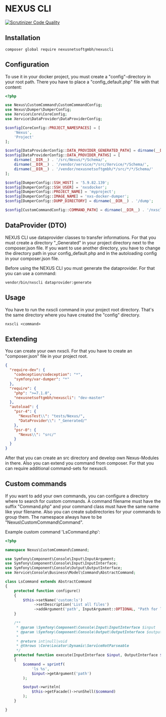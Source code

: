 NEXUS CLI
================

[![Scrutinizer Code Quality](https://scrutinizer-ci.com/g/nexusnetsoftgmbh/nexuscli/badges/quality-score.png)](https://scrutinizer-ci.com/g/nexusnetsoftgmbh/nexuscli)

Installation
------------

```
composer global require nexusnetsoftgmbh/nexuscli
```

Configuration
--------------

To use it in your docker project, you must create a "config"-directory in your root path.
There you have to place a "config_default.php" file with that content:
```php
<?php

use Nexus\CustomCommand\CustomCommandConfig;
use Nexus\Dumper\DumperConfig;
use Xervice\Core\CoreConfig;
use Xervice\DataProvider\DataProviderConfig;

$config[CoreConfig::PROJECT_NAMESPACES] = [
    'Nexus',
    'Project'
];

$config[DataProviderConfig::DATA_PROVIDER_GENERATED_PATH] = dirname(__DIR__) . '/_Generated';
$config[DataProviderConfig::DATA_PROVIDER_PATHS] = [
    dirname(__DIR__) . '/src/Nexus/*/Schema/',
    dirname(__DIR__) . '/vendor/xervice/*/src/Xervice/*/Schema/',
    dirname(__DIR__) . '/vendor/nexusnetsoftgmbh/*/src/*/*/Schema/'
];

$config[DumperConfig::SSH_HOST] = '5.9.82.139';
$config[DumperConfig::SSH_USER] = 'nxsdocker';
$config[DumperConfig::PROJECT_NAME] = 'myproject';
$config[DumperConfig::IMAGE_NAME] = 'nxs-docker-dumper';
$config[DumperConfig::DUMP_DIRECTORY] = dirname(__DIR__) . '/dump';

$config[CustomCommandConfig::COMMAND_PATH] = dirname(__DIR__) . '/nxscli/commands';
```

DataProvider (DTO)
----------------

NEXUS CLI use dataprovider classes to transfer informations. For that you must create a directory "_Generated" in your project directory next to the composer.json file.
If you want to use another directory, you have to change the directory path in your config_default.php and in the autoloading config in your composer.json file.

Before using the NEXUS CLI you must generate the dataprovider. For that you can use a command:
```
vendor/bin/nxscli dataprovider:generate
```

Usage
--------
You have to run the nxscli command in your project root directory. That's the same directory where you have created the "config" directory.
```
nxscli <command>
```

Extending
----------------
You can create your own nxscli. For that you have to create an "composer.json" file in your project root.
```json
{
  "require-dev": {
    "codeception/codeception": "*",
    "symfony/var-dumper": "*"
  },
  "require": {
    "php": ">=7.1.0",
    "nexusnetsoftgmbh/nexuscli": "dev-master"
  },
  "autoload": {
    "psr-4": {
      "NexusTest\\": "tests/Nexus/",
      "DataProvider\\": "_Generated/"
    },
    "psr-0": {
      "Nexus\\": "src/"
    }
  }
}
```

After that you can create an src directory and develop own Nexus-Modules in there.
Also you can extend you command from composer. For that you can require additional command-sets for nexuscli.




Custom commands
----------------
If you want to add your own commands, you can configure a directory where to search for custom commands.
A command filename must have the suffix "Command.php" and your command class must have the same name like your filename.
Also you can create subdirectories for your commands to group them. The namespace always have to be "Nexus\CustomCommand\Command".

Example custom command 'LsCommand.php':
```php
<?php

namespace Nexus\CustomCommand\Command;

use Symfony\Component\Console\Input\InputArgument;
use Symfony\Component\Console\Input\InputInterface;
use Symfony\Component\Console\Output\OutputInterface;
use Xervice\Console\Business\Model\Command\AbstractCommand;

class LsCommand extends AbstractCommand
{
    protected function configure()
    {
        $this->setName('custom:ls')
             ->setDescription('List all files')
             ->addArgument('path', InputArgument::OPTIONAL, "Path for listing files", './');
    }

    /**
     * @param \Symfony\Component\Console\Input\InputInterface $input
     * @param \Symfony\Component\Console\Output\OutputInterface $output
     *
     * @return int|null|void
     * @throws \Core\Locator\Dynamic\ServiceNotParseable
     */
    protected function execute(InputInterface $input, OutputInterface $output)
    {
        $command = sprintf(
            'ls %s',
            $input->getArgument('path')
        );

        $output->writeln(
            $this->getFacade()->runShell($command)
        );
    }

}
```